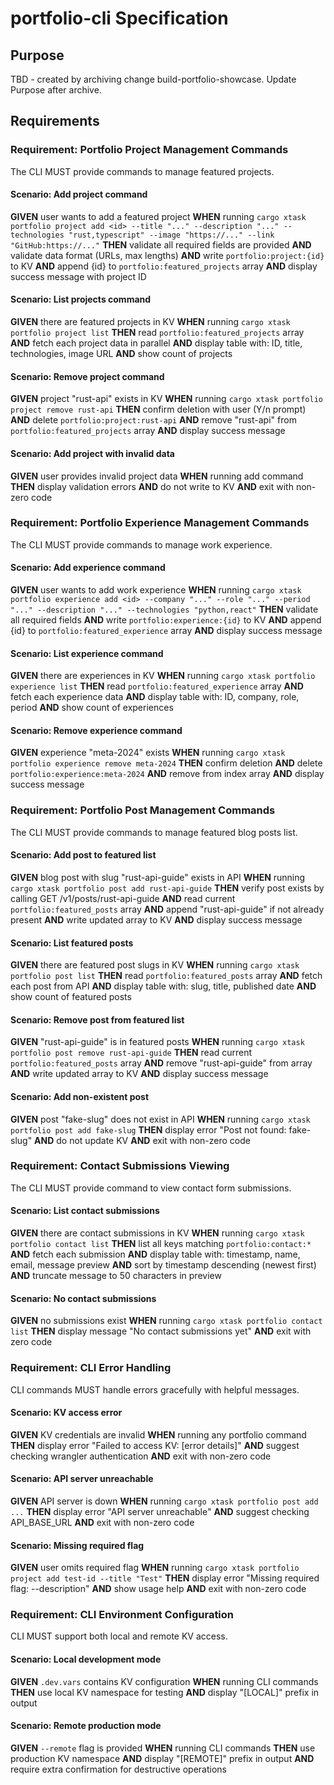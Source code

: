 # portfolio-cli Specification

## Purpose
TBD - created by archiving change build-portfolio-showcase. Update Purpose after archive.
## Requirements
### Requirement: Portfolio Project Management Commands
The CLI MUST provide commands to manage featured projects.

#### Scenario: Add project command
**GIVEN** user wants to add a featured project
**WHEN** running `cargo xtask portfolio project add <id> --title "..." --description "..." --technologies "rust,typescript" --image "https://..." --link "GitHub:https://..."`
**THEN** validate all required fields are provided
**AND** validate data format (URLs, max lengths)
**AND** write `portfolio:project:{id}` to KV
**AND** append {id} to `portfolio:featured_projects` array
**AND** display success message with project ID

#### Scenario: List projects command
**GIVEN** there are featured projects in KV
**WHEN** running `cargo xtask portfolio project list`
**THEN** read `portfolio:featured_projects` array
**AND** fetch each project data in parallel
**AND** display table with: ID, title, technologies, image URL
**AND** show count of projects

#### Scenario: Remove project command
**GIVEN** project "rust-api" exists in KV
**WHEN** running `cargo xtask portfolio project remove rust-api`
**THEN** confirm deletion with user (Y/n prompt)
**AND** delete `portfolio:project:rust-api`
**AND** remove "rust-api" from `portfolio:featured_projects` array
**AND** display success message

#### Scenario: Add project with invalid data
**GIVEN** user provides invalid project data
**WHEN** running add command
**THEN** display validation errors
**AND** do not write to KV
**AND** exit with non-zero code

### Requirement: Portfolio Experience Management Commands
The CLI MUST provide commands to manage work experience.

#### Scenario: Add experience command
**GIVEN** user wants to add work experience
**WHEN** running `cargo xtask portfolio experience add <id> --company "..." --role "..." --period "..." --description "..." --technologies "python,react"`
**THEN** validate all required fields
**AND** write `portfolio:experience:{id}` to KV
**AND** append {id} to `portfolio:featured_experience` array
**AND** display success message

#### Scenario: List experience command
**GIVEN** there are experiences in KV
**WHEN** running `cargo xtask portfolio experience list`
**THEN** read `portfolio:featured_experience` array
**AND** fetch each experience data
**AND** display table with: ID, company, role, period
**AND** show count of experiences

#### Scenario: Remove experience command
**GIVEN** experience "meta-2024" exists
**WHEN** running `cargo xtask portfolio experience remove meta-2024`
**THEN** confirm deletion
**AND** delete `portfolio:experience:meta-2024`
**AND** remove from index array
**AND** display success message

### Requirement: Portfolio Post Management Commands
The CLI MUST provide commands to manage featured blog posts list.

#### Scenario: Add post to featured list
**GIVEN** blog post with slug "rust-api-guide" exists in API
**WHEN** running `cargo xtask portfolio post add rust-api-guide`
**THEN** verify post exists by calling GET /v1/posts/rust-api-guide
**AND** read current `portfolio:featured_posts` array
**AND** append "rust-api-guide" if not already present
**AND** write updated array to KV
**AND** display success message

#### Scenario: List featured posts
**GIVEN** there are featured post slugs in KV
**WHEN** running `cargo xtask portfolio post list`
**THEN** read `portfolio:featured_posts` array
**AND** fetch each post from API
**AND** display table with: slug, title, published date
**AND** show count of featured posts

#### Scenario: Remove post from featured list
**GIVEN** "rust-api-guide" is in featured posts
**WHEN** running `cargo xtask portfolio post remove rust-api-guide`
**THEN** read current `portfolio:featured_posts` array
**AND** remove "rust-api-guide" from array
**AND** write updated array to KV
**AND** display success message

#### Scenario: Add non-existent post
**GIVEN** post "fake-slug" does not exist in API
**WHEN** running `cargo xtask portfolio post add fake-slug`
**THEN** display error "Post not found: fake-slug"
**AND** do not update KV
**AND** exit with non-zero code

### Requirement: Contact Submissions Viewing
The CLI MUST provide command to view contact form submissions.

#### Scenario: List contact submissions
**GIVEN** there are contact submissions in KV
**WHEN** running `cargo xtask portfolio contact list`
**THEN** list all keys matching `portfolio:contact:*`
**AND** fetch each submission
**AND** display table with: timestamp, name, email, message preview
**AND** sort by timestamp descending (newest first)
**AND** truncate message to 50 characters in preview

#### Scenario: No contact submissions
**GIVEN** no submissions exist
**WHEN** running `cargo xtask portfolio contact list`
**THEN** display message "No contact submissions yet"
**AND** exit with zero code

### Requirement: CLI Error Handling
CLI commands MUST handle errors gracefully with helpful messages.

#### Scenario: KV access error
**GIVEN** KV credentials are invalid
**WHEN** running any portfolio command
**THEN** display error "Failed to access KV: [error details]"
**AND** suggest checking wrangler authentication
**AND** exit with non-zero code

#### Scenario: API server unreachable
**GIVEN** API server is down
**WHEN** running `cargo xtask portfolio post add ...`
**THEN** display error "API server unreachable"
**AND** suggest checking API_BASE_URL
**AND** exit with non-zero code

#### Scenario: Missing required flag
**GIVEN** user omits required flag
**WHEN** running `cargo xtask portfolio project add test-id --title "Test"`
**THEN** display error "Missing required flag: --description"
**AND** show usage help
**AND** exit with non-zero code

### Requirement: CLI Environment Configuration
CLI MUST support both local and remote KV access.

#### Scenario: Local development mode
**GIVEN** `.dev.vars` contains KV configuration
**WHEN** running CLI commands
**THEN** use local KV namespace for testing
**AND** display "[LOCAL]" prefix in output

#### Scenario: Remote production mode
**GIVEN** `--remote` flag is provided
**WHEN** running CLI commands
**THEN** use production KV namespace
**AND** display "[REMOTE]" prefix in output
**AND** require extra confirmation for destructive operations

